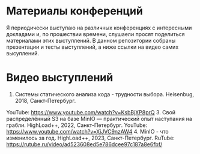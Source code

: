 # Материалы конференций
Я периодически выступаю на различных конференциях с интересными докладами и, по прошествии времени, слушаели просят поделиться материалами этих выступлений. В данном репозитории собраны презентации и тесты выступлений, а ниже ссылки на видео самих высуплений.

# Видео выступлений
1. Системы статического анализа кода - трудности выбора. Heisenbug, 2018, Санкт-Петербург.
   
YouTube: https://www.youtube.com/watch?v=KsbBjXP8prQ
3. Свой распределённый S3 на базе MinIO — практический опыт наступания на грабли. HighLoad++, 2022, Санкт-Петербург.
YouTube: https://www.youtube.com/watch?v=XiJVC9nzAW4
4. MinIO - что изменилось за год. HighLoad++, 2023, Санкт-Петербург.
RuTube: https://rutube.ru/video/ad523608ed5e786dcee97c187a8e6fbf/
